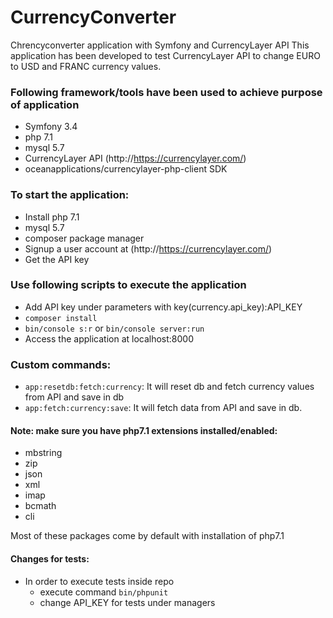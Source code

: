 # CurrencyConverter
Chrencyconverter application with Symfony and CurrencyLayer API
This application has been developed to test CurrencyLayer API
to change EURO to USD and FRANC currency values.

### Following framework/tools have been used to achieve purpose of application
- Symfony 3.4
- php 7.1
- mysql 5.7
- CurrencyLayer API (http://https://currencylayer.com/)
- oceanapplications/currencylayer-php-client SDK

### To start the application:
- Install php 7.1
- mysql 5.7
- composer package manager
- Signup a user account at (http://https://currencylayer.com/)
- Get the API key

### Use following scripts to execute the application
- Add API key under parameters with key(currency.api_key):API_KEY
- `composer install`
- `bin/console s:r` or `bin/console server:run`
- Access the application at localhost:8000

### Custom commands:
- `app:resetdb:fetch:currency`: It will reset db and fetch currency values from API and save in db
- `app:fetch:currency:save`: It will fetch data from API and save in db.

#### Note: make sure you have php7.1 extensions installed/enabled:
- mbstring
- zip
- json
- xml
- imap
- bcmath
- cli

Most of these packages come by default with installation of php7.1

#### Changes for tests:
- In order to execute tests inside repo
    - execute command `bin/phpunit`
    - change API_KEY for tests under managers
